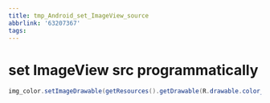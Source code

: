 ```yaml
---
title: tmp_Android_set_ImageView_source
abbrlink: '63207367'
tags:
---
```

set ImageView src programmatically
===

```java
img_color.setImageDrawable(getResources().getDrawable(R.drawable.color_ff0000));
```